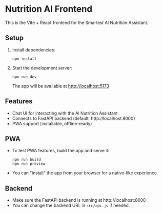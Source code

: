 # Nutrition AI Frontend

This is the Vite + React frontend for the Smartest AI Nutrition Assistant.

## Setup

1. Install dependencies:
   ```
   npm install
   ```
2. Start the development server:
   ```
   npm run dev
   ```
   The app will be available at [http://localhost:5173](http://localhost:5173)

## Features
- Chat UI for interacting with the AI Nutrition Assistant
- Connects to FastAPI backend (default: http://localhost:8000)
- PWA support (installable, offline-ready)

## PWA
- To test PWA features, build the app and serve it:
  ```
  npm run build
  npm run preview
  ```
- You can "install" the app from your browser for a native-like experience.

## Backend
- Make sure the FastAPI backend is running at http://localhost:8000
- You can change the backend URL in `src/api.js` if needed.

